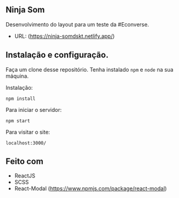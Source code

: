 ## Ninja Som

Desenvolvimento do layout para um teste da #Econverse.

* URL: (https://ninja-somdskt.netlify.app/)

## Instalação e configuração.

Faça um clone desse repositório. Tenha instalado `npm` e `node` na sua máquina.

Instalação:

`npm install`  

Para iniciar o servidor:

`npm start`  

Para visitar o site:

`localhost:3000/`  

## Feito com

* ReactJS
* SCSS
* React-Modal (https://www.npmjs.com/package/react-modal)
